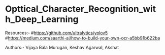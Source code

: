 # Opttical_Character_Recognition_with_Deep_Learning


Resources:-
#https://github.com/ultralytics/yolov5
#https://medium.com/saarthi-ai/how-to-build-your-own-ocr-a5bb91b622ba



Authors:- Vijaya Bala Murugan, Keshav Agarwal, Akshat
